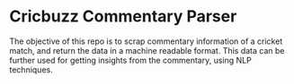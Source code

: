# Cricbuzz Commentary Parser
The objective of this repo is to scrap commentary information of a cricket match, and return the data in a machine readable format. This data can be further used for getting insights from the commentary, using NLP techniques.
